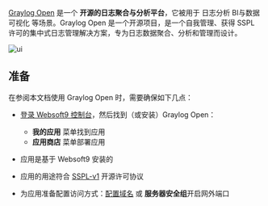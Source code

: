 [Graylog Open](https://www.graylog.org/) 是一个 **开源的日志聚合与分析平台**，它被用于 日志分析 BI与数据可视化  等场景。Graylog Open 是一个开源项目，是一个自我管理、获得 SSPL 许可的集中式日志管理解决方案，专为日志数据聚合、分析和管理而设计。


![ui](https://libs.websoft9.com/Websoft9/DocsPicture/en/graylog/graylog-gui-websoft9.png)


## 准备

在参阅本文档使用 Graylog Open 时，需要确保如下几点：

- [登录 Websoft9 控制台](./login-console)，然后找到（或安装）Graylog Open：
  - **我的应用** 菜单找到应用 
  - **应用商店** 菜单部署应用

- 应用是基于 Websoft9 安装的


- 应用的用途符合 [SSPL-v1](https://www.mongodb.com/licensing/server-side-public-license) 开源许可协议


- 为应用准备配置访问方式：[配置域名](./domain-set) 或 **服务器安全组**开启网外端口